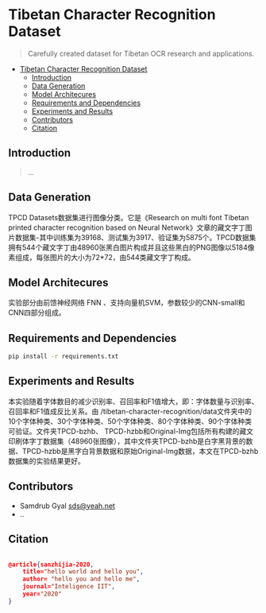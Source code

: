 # Tibetan Character Recognition Dataset

> Carefully created dataset for Tibetan OCR research and applications.

<!-- @import "[TOC]" {cmd="toc" depthFrom=1 depthTo=6 orderedList=false} -->

<!-- code_chunk_output -->

- [Tibetan Character Recognition Dataset](#tibetan-character-recognition-dataset)
  - [Introduction](#introduction)
  - [Data Generation](#data-generation)
  - [Model Architecures](#model-architecures)
  - [Requirements and Dependencies](#requirements-and-dependencies)
  - [Experiments and Results](#experiments-and-results)
  - [Contributors](#contributors)
  - [Citation](#citation)

<!-- /code_chunk_output -->


## Introduction

> ...

## Data Generation

TPCD Datasets数据集进行图像分类。它是《Research on multi font Tibetan printed character recognition based on Neural Network》文章的藏文字丁图片数据集-其中训练集为39168、测试集为3917、验证集为5875个。TPCD数据集拥有544个藏文字丁由48960张黑白图片构成并且这些黑白的PNG图像以5184像素组成，每张图片的大小为72*72，由544类藏文字丁构成。

## Model Architecures

实验部分由前馈神经网络 FNN 、支持向量机SVM，参数较少的CNN-small和 CNN四部分组成。

## Requirements and Dependencies

```bash
pip install -r requirements.txt
```

## Experiments and Results

本实验随着字体数目的减少识别率、召回率和F1值增大，即：字体数量与识别率、召回率和F1值成反比关系。由 /tibetan-character-recognition/data文件夹中的10个字体种类、30个字体种类、50个字体种类、80个字体种类、90个字体种类可验证。文件夹TPCD-bzhb、
TPCD-hzbb和Original-Img包括所有构建的藏文印刷体字丁数据集（48960张图像），其中文件夹TPCD-bzhb是白字黑背景的数据、TPCD-hzbb是黑字白背景数据和原始Original-Img数据，本文在TPCD-bzhb数据集的实验结果更好。


## Contributors

+ Samdrub Gyal <sds@yeah.net>
+ ..

## Citation

```json

@article{sanzhijia-2020,
    title="hello world and hello you",
    author= "hello you and hello me",
    journal="Inteligence IIT",
    year="2020"
}
```